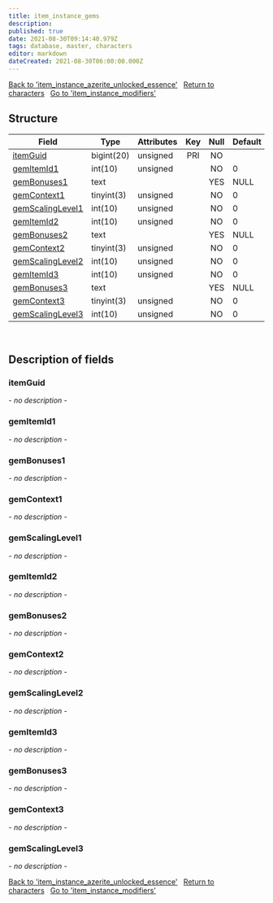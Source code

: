 ```yaml
---
title: item_instance_gems
description: 
published: true
date: 2021-08-30T09:14:40.979Z
tags: database, master, characters
editor: markdown
dateCreated: 2021-08-30T06:00:00.000Z
---
```


<a href="https://dev.trinitycore.info/en/database/master/characters/item_instance_azerite_unlocked_essence" class="mt-5 v-btn v-btn--depressed v-btn--flat v-btn--outlined theme--light v-size--default darkblue--text text--lighten-3"><span class="v-btn__content"><i aria-hidden="true" class="v-icon notranslate v-icon--left mdi mdi-arrow-left theme--light"></i><span>Back to 'item_instance_azerite_unlocked_essence'</span></span></a>&nbsp;&nbsp;&nbsp;<a href="https://dev.trinitycore.info/en/database/master/characters/home" class="mt-5 v-btn v-btn--depressed v-btn--flat v-btn--outlined theme--light v-size--default darkblue--text text--lighten-3"><span class="v-btn__content"><i aria-hidden="true" class="v-icon notranslate v-icon--left mdi mdi-home-outline theme--light"></i><span>Return to characters</span></span></a>&nbsp;&nbsp;&nbsp;<a href="https://dev.trinitycore.info/en/database/master/characters/item_instance_modifiers" class="mt-5 v-btn v-btn--depressed v-btn--flat v-btn--outlined theme--light v-size--default darkblue--text text--lighten-3"><span class="v-btn__content"><span>Go to 'item_instance_modifiers'</span><i aria-hidden="true" class="v-icon notranslate v-icon--right mdi mdi-arrow-right theme--light"></i></span></a>

## Structure

| Field | Type | Attributes | Key | Null | Default | Extra | Comment |
| --- | --- | --- | :---: | :---: | --- | --- | --- |
| [itemGuid](#itemGuid) | bigint(20) | unsigned | PRI | NO |  |  |  |
| [gemItemId1](#gemItemId1) | int(10) | unsigned |  | NO | 0 |  |  |
| [gemBonuses1](#gemBonuses1) | text |  |  | YES | NULL |  |  |
| [gemContext1](#gemContext1) | tinyint(3) | unsigned |  | NO | 0 |  |  |
| [gemScalingLevel1](#gemScalingLevel1) | int(10) | unsigned |  | NO | 0 |  |  |
| [gemItemId2](#gemItemId2) | int(10) | unsigned |  | NO | 0 |  |  |
| [gemBonuses2](#gemBonuses2) | text |  |  | YES | NULL |  |  |
| [gemContext2](#gemContext2) | tinyint(3) | unsigned |  | NO | 0 |  |  |
| [gemScalingLevel2](#gemScalingLevel2) | int(10) | unsigned |  | NO | 0 |  |  |
| [gemItemId3](#gemItemId3) | int(10) | unsigned |  | NO | 0 |  |  |
| [gemBonuses3](#gemBonuses3) | text |  |  | YES | NULL |  |  |
| [gemContext3](#gemContext3) | tinyint(3) | unsigned |  | NO | 0 |  |  |
| [gemScalingLevel3](#gemScalingLevel3) | int(10) | unsigned |  | NO | 0 |  |  |
&nbsp;
## Description of fields

### itemGuid
*- no description -*
&nbsp;

### gemItemId1
*- no description -*
&nbsp;

### gemBonuses1
*- no description -*
&nbsp;

### gemContext1
*- no description -*
&nbsp;

### gemScalingLevel1
*- no description -*
&nbsp;

### gemItemId2
*- no description -*
&nbsp;

### gemBonuses2
*- no description -*
&nbsp;

### gemContext2
*- no description -*
&nbsp;

### gemScalingLevel2
*- no description -*
&nbsp;

### gemItemId3
*- no description -*
&nbsp;

### gemBonuses3
*- no description -*
&nbsp;

### gemContext3
*- no description -*
&nbsp;

### gemScalingLevel3
*- no description -*
&nbsp;

<a href="https://dev.trinitycore.info/en/database/master/characters/item_instance_azerite_unlocked_essence" class="mt-5 v-btn v-btn--depressed v-btn--flat v-btn--outlined theme--light v-size--default darkblue--text text--lighten-3"><span class="v-btn__content"><i aria-hidden="true" class="v-icon notranslate v-icon--left mdi mdi-arrow-left theme--light"></i><span>Back to 'item_instance_azerite_unlocked_essence'</span></span></a>&nbsp;&nbsp;&nbsp;<a href="https://dev.trinitycore.info/en/database/master/characters/home" class="mt-5 v-btn v-btn--depressed v-btn--flat v-btn--outlined theme--light v-size--default darkblue--text text--lighten-3"><span class="v-btn__content"><i aria-hidden="true" class="v-icon notranslate v-icon--left mdi mdi-home-outline theme--light"></i><span>Return to characters</span></span></a>&nbsp;&nbsp;&nbsp;<a href="https://dev.trinitycore.info/en/database/master/characters/item_instance_modifiers" class="mt-5 v-btn v-btn--depressed v-btn--flat v-btn--outlined theme--light v-size--default darkblue--text text--lighten-3"><span class="v-btn__content"><span>Go to 'item_instance_modifiers'</span><i aria-hidden="true" class="v-icon notranslate v-icon--right mdi mdi-arrow-right theme--light"></i></span></a>

